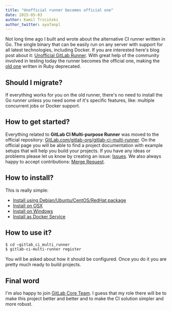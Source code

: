 ```yaml
---
title: "Unofficial runner becomes official one"
date: 2015-05-03
author: Kamil Trzciński
author_twitter: ayufanpl
---
```


Not long time ago I built and wrote about the alternative CI runner written in Go. The single binary that can be easily run on any server with support for all latest technologies, including Docker. If you are interested here's blog post about it: [Unofficial GitLab Runner](https://about.gitlab.com/2015/04/17/unofficial-gitlab-ci-runner/). With great help of the community involved in testing today the runner becomes the official one, making the [old one](https://gitlab.com/gitlab-org/gitlab-ci-runner) written in Ruby deprecated.

<!-- more -->

## Should I migrate?

If everything works for you on the old runner, there's no need to install the Go runner unless you need some of it's specific features, like: multiple concurrent jobs or Docker support.

## How to get started?

Everything related to **GitLab CI Multi-purpose Runner** was moved to the official repository: [GitLab.com/gitlab-org/gitlab-ci-multi-runner](https://gitlab.com/gitlab-org/gitlab-ci-multi-runner/). On the official page you will be able to find a project documentation with example setups that will help you build your projects. If you have any ideas or problems please let us know by creating an issue: [Issues](https://gitlab.com/gitlab-org/gitlab-ci-multi-runner/issues). We also always happy to accept contributions: [Merge Request](https://gitlab.com/gitlab-org/gitlab-ci-multi-runner/merge_requests).

## How to install?

This is really simple:

* [Install using Debian/Ubuntu/CentOS/RedHat package](https://gitlab.com/gitlab-org/gitlab-ci-multi-runner/blob/master/docs/install/linux-repository.md)
* [Install on OSX](https://gitlab.com/gitlab-org/gitlab-ci-multi-runner/blob/master/docs/install/osx.md)
* [Install on Windows](https://gitlab.com/gitlab-org/gitlab-ci-multi-runner/blob/master/docs/install/windows.md)
* [Install as Docker Service](https://gitlab.com/gitlab-org/gitlab-ci-multi-runner/blob/master/docs/install/docker.md)

## How to use it?

```bash
$ cd ~gitlab_ci_multi_runner
$ gitlab-ci-multi-runner register
```

You will be asked about how it should be configured. Once you do it you are pretty much ready to build projects.

## Final word

I'm also happy to join [GitLab Core Team](https://about.gitlab.com/core-team/). I guess that my role there will be to make this project better and better and to make the CI solution simpler and more robust.
